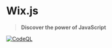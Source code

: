 # Wix.js

> **Discover the power of JavaScript**

[![CodeQL](https://github.com/Wixonic/Wix.js/actions/workflows/codeql-analysis.yml/badge.svg)](https://github.com/Wixonic/Wix.js/actions/workflows/codeql-analysis.yml)
